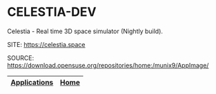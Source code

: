 # CELESTIA-DEV

 Celestia - Real time 3D space simulator (Nightly build).
 
 SITE: https://celestia.space

 SOURCE: https://download.opensuse.org/repositories/home:/munix9/AppImage/

 | [Applications](https://portable-linux-apps.github.io/apps.html) | [Home](https://portable-linux-apps.github.io)
 | --- | --- |
